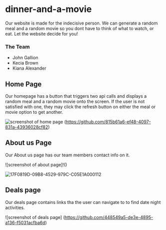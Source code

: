 # dinner-and-a-movie
Our website is made for the indecisive person. We can generate a random meal and a random movie so you dont have to think of what to watch, or eat. Let the website decide for you!
### The Team
- John Gallion
- Kecia Brown
- Kiana Alexander

## Home Page
Our homepage has a button that triggers two api calls and displays a random meal and a random movie onto the screen. If the user is not satisfied with one, they may click the refresh button on either the meal or movie option to get another.

![screenshot of home page]()
(https://github.com/815b61a6-ef48-4097-831a-43936028cf82)


## About us Page 
Our About us page has our team members contact info on it.

![screenshot of about page]!()

![17F0819D-09B8-4529-979C-C05E1A000112](https://github.com/adoredior/dinnerandmovie/assets/117949779/f63a5236-604c-4dea-9fc0-e9cfc7d245a2)



## Deals page
Our deals page contains links tha the user can navigate to to find date night activities.

![screenshot of deals page]
(https://github.com/448549a5-de3e-4895-a136-f5031acfba6d)
